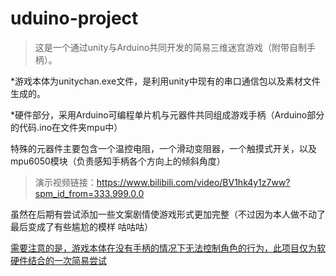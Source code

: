 # uduino-project


>这是一个通过unity与Arduino共同开发的简易三维迷宫游戏（附带自制手柄）。

*游戏本体为unitychan.exe文件，是利用unity中现有的串口通信包以及素材文件生成的。

*硬件部分，采用Arduino可编程单片机与元器件共同组成游戏手柄（Arduino部分的代码.ino在文件夹mpu中）

特殊的元器件主要包含一个温控电阻，一个滑动变阻器，一个触摸式开关，以及mpu6050模块（负责感知手柄各个方向上的倾斜角度）

>演示视频链接：https://www.bilibili.com/video/BV1hk4y1z7ww?spm_id_from=333.999.0.0

虽然在后期有尝试添加一些文案剧情使游戏形式更加完整（不过因为本人做不动了最后变成了有些尴尬的模样 咕咕咕）

<u>需要注意的是，游戏本体在没有手柄的情况下无法控制角色的行为，此项目仅为软硬件结合的一次简易尝试</u>
